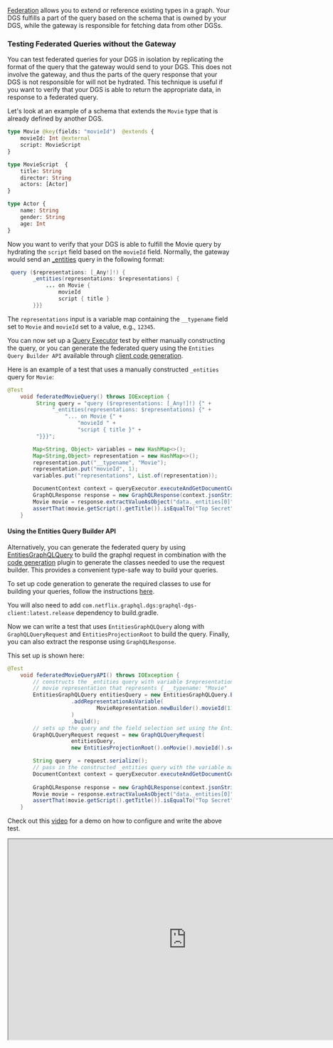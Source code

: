 [Federation](https://www.apollographql.com/docs/federation/) allows you to extend or reference existing types in a graph. 
Your DGS fulfills a part of the query based on the schema that is owned by your DGS, while the gateway is responsible for fetching data from other DGSs. 

    
### Testing Federated Queries without the Gateway
You can test federated queries for your DGS in isolation by replicating the format of the query that the gateway would send to your DGS. 
This does not involve the gateway, and thus the parts of the query response that your DGS is not responsible for will not be hydrated. 
This technique is useful if you want to verify that your DGS is able to return the appropriate data, in response to a federated query. 

Let's look at an example of a schema that extends the `Movie` type that is already defined by another DGS.
```graphql
type Movie @key(fields: "movieId")  @extends {
    movieId: Int @external
    script: MovieScript
}

type MovieScript  {
    title: String
    director: String
    actors: [Actor]
}

type Actor {
    name: String
    gender: String
    age: Int
}
```
Now you want to verify that your DGS is able to fulfill the Movie query by hydrating the `script` field based on the `movieId` field. 
Normally, the gateway would send an [_entities](https://www.apollographql.com/docs/apollo-server/federation/federation-spec/#resolve-requests-for-entities) query in the following format:
```java
 query ($representations: [_Any!]!) {
        _entities(representations: $representations) {
            ... on Movie {
                movieId
                script { title }
        }}}

```
The `representations` input is a variable map containing the `__typename` field set to `Movie` and `movieId` set to a value, e.g., `12345`.

You can now set up a [Query Executor](../query-execution-testing.md) test by either manually constructing the query, or you can generate the federated query using the `Entities Query Builder API` available through [client code generation](java-client.md#type-safe-query-api).


Here is an example of a test that uses a manually constructed `_entities` query for `Movie`:
```java
@Test
    void federatedMovieQuery() throws IOException {
         String query = "query ($representations: [_Any!]!) {" +
              "_entities(representations: $representations) {" +
                  "... on Movie {" +
                      "movieId " +
                      "script { title }" +
         "}}}";

        Map<String, Object> variables = new HashMap<>();
        Map<String,Object> representation = new HashMap<>();
        representation.put("__typename", "Movie");
        representation.put("movieId", 1);
        variables.put("representations", List.of(representation));

        DocumentContext context = queryExecutor.executeAndGetDocumentContext(query, variables);
        GraphQLResponse response = new GraphQLResponse(context.jsonString());
        Movie movie = response.extractValueAsObject("data._entities[0]", Movie.class);
        assertThat(movie.getScript().getTitle()).isEqualTo("Top Secret");
    }
```

#### Using the Entities Query Builder API
Alternatively, you can generate the federated query by using [EntitiesGraphQLQuery](java-client.md#building-federated-queries) to build the graphql request in combination with the [code generation](../generating-code-from-schema.md) plugin to generate the classes needed to use the request builder. 
This provides a convenient type-safe way to build your queries.

To set up code generation to generate the required classes to use for building your queries, follow the instructions [here](java-client.md#type-safe-query-api).

You will also need to add `com.netflix.graphql.dgs:graphql-dgs-client:latest.release` dependency to build.gradle.  

Now we can write a test that uses `EntitiesGraphQLQuery` along with `GraphQLQueryRequest` and `EntitiesProjectionRoot` to build the query. Finally, you can also extract the response using `GraphQLResponse`. 

This set up is shown here:
```java
@Test
    void federatedMovieQueryAPI() throws IOException {
        // constructs the _entities query with variable $representations containing a 
        // movie representation that represents { __typename: "Movie"  movieId: 12345 }
        EntitiesGraphQLQuery entitiesQuery = new EntitiesGraphQLQuery.Builder()
                    .addRepresentationAsVariable(
                            MovieRepresentation.newBuilder().movieId(1122).build()
                    )
                    .build();
        // sets up the query and the field selection set using the EntitiesProjectionRoot
        GraphQLQueryRequest request = new GraphQLQueryRequest(
                    entitiesQuery,
                    new EntitiesProjectionRoot().onMovie().movieId().script().title());

        String query  = request.serialize();
        // pass in the constructed _entities query with the variable map containing representations
        DocumentContext context = queryExecutor.executeAndGetDocumentContext(query, entitiesQuery.getVariables());
        
        GraphQLResponse response = new GraphQLResponse(context.jsonString());
        Movie movie = response.extractValueAsObject("data._entities[0]", Movie.class);
        assertThat(movie.getScript().getTitle()).isEqualTo("Top Secret");
    }
```
Check out this [video](https://drive.google.com/file/d/1aOrvqAj7CQjRYd2YN4Yxq1ypKccJ_oxE/view?usp=sharing) for a demo on how to configure and write the above test.

<center><iframe src="https://drive.google.com/file/d/1aOrvqAj7CQjRYd2YN4Yxq1ypKccJ_oxE/preview" width="800" height="450"></iframe></center>


